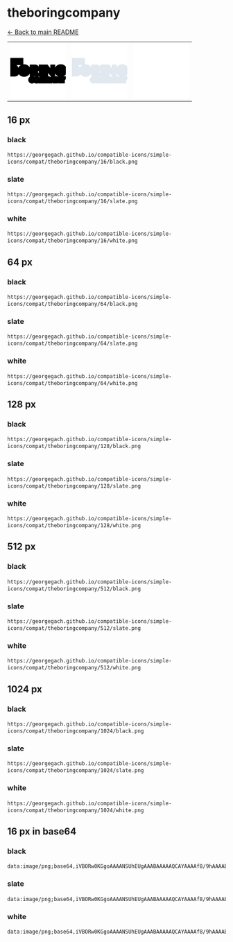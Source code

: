 # theboringcompany

[← Back to main README](../../README.md)

<table><tr>
  <td><img src="./128/black.png" width="128" alt="theboringcompany black icon" /></td>
  <td><img src="./128/slate.png" width="128" alt="theboringcompany slate icon" /></td>
  <td><img src="./128/white.png" width="128" alt="theboringcompany white icon" /></td>
</tr></table>

## 16 px

### black
```
https://georgegach.github.io/compatible-icons/simple-icons/compat/theboringcompany/16/black.png
```

### slate
```
https://georgegach.github.io/compatible-icons/simple-icons/compat/theboringcompany/16/slate.png
```

### white
```
https://georgegach.github.io/compatible-icons/simple-icons/compat/theboringcompany/16/white.png
```

## 64 px

### black
```
https://georgegach.github.io/compatible-icons/simple-icons/compat/theboringcompany/64/black.png
```

### slate
```
https://georgegach.github.io/compatible-icons/simple-icons/compat/theboringcompany/64/slate.png
```

### white
```
https://georgegach.github.io/compatible-icons/simple-icons/compat/theboringcompany/64/white.png
```

## 128 px

### black
```
https://georgegach.github.io/compatible-icons/simple-icons/compat/theboringcompany/128/black.png
```

### slate
```
https://georgegach.github.io/compatible-icons/simple-icons/compat/theboringcompany/128/slate.png
```

### white
```
https://georgegach.github.io/compatible-icons/simple-icons/compat/theboringcompany/128/white.png
```

## 512 px

### black
```
https://georgegach.github.io/compatible-icons/simple-icons/compat/theboringcompany/512/black.png
```

### slate
```
https://georgegach.github.io/compatible-icons/simple-icons/compat/theboringcompany/512/slate.png
```

### white
```
https://georgegach.github.io/compatible-icons/simple-icons/compat/theboringcompany/512/white.png
```

## 1024 px

### black
```
https://georgegach.github.io/compatible-icons/simple-icons/compat/theboringcompany/1024/black.png
```

### slate
```
https://georgegach.github.io/compatible-icons/simple-icons/compat/theboringcompany/1024/slate.png
```

### white
```
https://georgegach.github.io/compatible-icons/simple-icons/compat/theboringcompany/1024/white.png
```

## 16 px in base64

### black
```
data:image/png;base64,iVBORw0KGgoAAAANSUhEUgAAABAAAAAQCAYAAAAf8/9hAAAABmJLR0QA/wD/AP+gvaeTAAAAtklEQVQ4je3QMWoCARAF0LcbEG1ygpzIzhAwVQ7hSbyDhRcIGCGFpLQxNhY2wTqN4GpA3azNCFu4iLY68Bn+zPDnz3CPBF/I0MAEnUtFihKm1zjI8YceXrDAB94wD+En7NFHGyO08C4aOX5LTjLsAuuo/WMbyzbHWlpq1k+4S7AKvg5eBN9jm2KMIZr4xADdGMzxWBIcIMV35J+q30zDVXEGy6RC4BmvcVaCWuTjv+ABsyoHtxQHzuM+e0oeFKkAAAAASUVORK5CYII=
```

### slate
```
data:image/png;base64,iVBORw0KGgoAAAANSUhEUgAAABAAAAAQCAYAAAAf8/9hAAAABmJLR0QA/wD/AP+gvaeTAAAA+klEQVQ4je2RPUqDURQF57yIf4WgWImFG3AJbsBOELRyEe7AHbgHCzcgRMFCLG3UxsJGTBUbSdAghC9vLAzYRDCtOO2B4Zx74Z90XvrX4Du6UCu3G2vLh9MIZtCtsYtSWJm+Qbc3CnwYTqjsUnhGzoGDwKNBZT3YUHJKZc+aqxR3SnKWTrfXAAFegdUvrwPIXABxCFkEJGnUUYlqFgALQUJF5797BSBCIG/jhYNoolohoQGGJXqjuaDlNsklSRs5DgiMlKWxLZa0SSmm3ClFecqkw3S6vXtgczztR4T+zKSgxqMW2bc6n5QYZ5EkNFVHCClpBR5++aw/zSeyYncEOJjhJQAAAABJRU5ErkJggg==
```

### white
```
data:image/png;base64,iVBORw0KGgoAAAANSUhEUgAAABAAAAAQCAYAAAAf8/9hAAAABmJLR0QA/wD/AP+gvaeTAAAAvklEQVQ4je3QMUqDAQzF8V++gloHJ0dP5KYIdfIQnsQ7OHgBoQoO4uiiXRy6SC9QCipC+b7GJUKViuiqD0JeIPx5Cf+KzLzBM/q4i4jjHxHyo0a/SdDhFac4wAQXOMIYiR20OMMA19jDeWRmi8AU2wV+wXr5OTYL1KIr30c2NSyw8Tld1dMSNGpfweYNbnGJXVxhiJNa7LC1BByiwX31x5WPycxRZi7ye83iC8A+DuuswFr19x9ADw8rE/wxvQEhI3Ciuen2NQAAAABJRU5ErkJggg==
```

